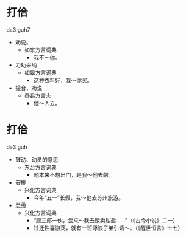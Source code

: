 









# 打佮
da3 guh7
+ 劝说。
  * 如东方言词典
    - 我不～你。
+ 力劝采纳
  * 如皋方言词典
    - 这种衣料好，我～你买。
+ 撮合、劝说
  * 泰县方言志
    - 他～人去。

# 打佮
da3 guh
+ 鼓动、动员的意思
  * 东台方言词典
    - 他本来不想出门，是我～他去的。
+ 安排
  * 兴化方言词典
    - 今年“五一”长假，我～他去苏州旅游。
+ 怂恿
  * 兴化方言词典
    - “顾三郎一伙，尝来～我去贩卖私盐……”（《古今小说》二一）
    - 过迁性喜游荡，就有一班浮浪子弟引诱～。（《醒世恒言》十七）
